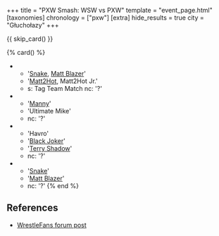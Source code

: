 +++
title = "PXW Smash: WSW vs PXW"
template = "event_page.html"
[taxonomies]
chronology = ["pxw"]
[extra]
hide_results = true
city = "Głuchołazy"
+++

{{ skip_card() }}


{% card() %}
- - '[Snake](@/w/snake.md), [Matt Blazer](@/w/blazer.md)'
  - '[Matt2Hot](@/w/matt2hot.md), Matt2Hot Jr.'
  - s: Tag Team Match
    nc: '?'
- - '[Manny](@/w/manny.md)'
  - 'Ultimate Mike'
  - nc: '?'
- - 'Havro'
  - '[Black Joker](@/w/lider.md)'
  - '[Terry Shadow](@/w/shadow.md)'
  - nc: '?'
- - '[Snake](@/w/snake.md)'
  - '[Matt Blazer](@/w/blazer.md)'
  - nc: '?'
{% end %}

## References

* [WrestleFans forum post](https://wrestlefans.pl/forum/viewtopic.php?f=247&t=30622)

